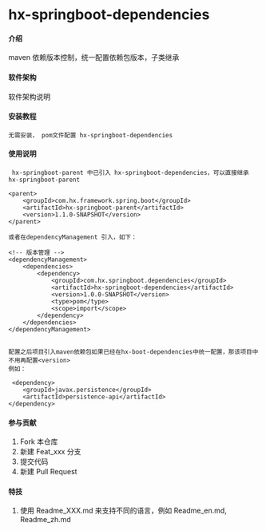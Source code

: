 #  hx-springboot-dependencies

#### 介绍
maven 依赖版本控制，统一配置依赖包版本，子类继承

#### 软件架构
软件架构说明


#### 安装教程

    无需安装， pom文件配置 hx-springboot-dependencies 

#### 使用说明

	 hx-springboot-parent 中已引入 hx-springboot-dependencies，可以直接继承 hx-springboot-parent

	<parent>
        <groupId>com.hx.framework.spring.boot</groupId>
        <artifactId>hx-springboot-parent</artifactId>
        <version>1.1.0-SNAPSHOT</version>
    </parent>

	或者在dependencyManagement 引入，如下：
	
	<!-- 版本管理 -->
    <dependencyManagement>
        <dependencies>
            <dependency>
                <groupId>com.hx.springboot.dependencies</groupId>
                <artifactId>hx-springboot-dependencies</artifactId>
                <version>1.0.0-SNAPSHOT</version>
                <type>pom</type>
                <scope>import</scope>
            </dependency>
        </dependencies>
    </dependencyManagement>


	配置之后项目引入maven依赖包如果已经在hx-boot-dependencies中统一配置，那该项目中不用再配置<version>
	例如：

	 <dependency>
        <groupId>javax.persistence</groupId>
        <artifactId>persistence-api</artifactId>
    </dependency>
	

#### 参与贡献

1. Fork 本仓库
2. 新建 Feat_xxx 分支
3. 提交代码
4. 新建 Pull Request


#### 特技

1. 使用 Readme\_XXX.md 来支持不同的语言，例如 Readme\_en.md, Readme\_zh.md